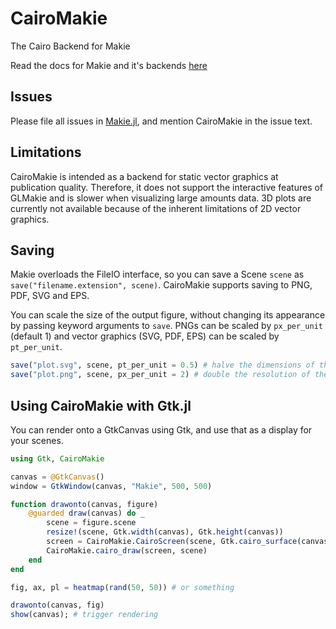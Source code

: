 # CairoMakie

The Cairo Backend for Makie

Read the docs for Makie and it's backends [here](http://docs.makie.org/stable)


## Issues

Please file all issues in [Makie.jl](https://github.com/MakieOrg/Makie.jl/issues/new), and mention CairoMakie in the issue text.

## Limitations

CairoMakie is intended as a backend for static vector graphics at publication quality. Therefore, it does not support the interactive features of GLMakie and is slower when visualizing large amounts data. 3D plots are currently not available because of the inherent limitations of 2D vector graphics.

## Saving

Makie overloads the FileIO interface, so you can save a Scene `scene` as `save("filename.extension", scene)`. CairoMakie supports saving to PNG, PDF, SVG and EPS.

You can scale the size of the output figure, without changing its appearance by passing keyword arguments to `save`. PNGs can be scaled by `px_per_unit` (default 1) and vector graphics (SVG, PDF, EPS) can be scaled by `pt_per_unit`.

```julia
save("plot.svg", scene, pt_per_unit = 0.5) # halve the dimensions of the resulting SVG
save("plot.png", scene, px_per_unit = 2) # double the resolution of the resulting PNG
```

## Using CairoMakie with Gtk.jl

You can render onto a GtkCanvas using Gtk, and use that as a display for your scenes.

```julia
using Gtk, CairoMakie

canvas = @GtkCanvas()
window = GtkWindow(canvas, "Makie", 500, 500)

function drawonto(canvas, figure)
    @guarded draw(canvas) do _
        scene = figure.scene
        resize!(scene, Gtk.width(canvas), Gtk.height(canvas))
        screen = CairoMakie.CairoScreen(scene, Gtk.cairo_surface(canvas), getgc(canvas), nothing)
        CairoMakie.cairo_draw(screen, scene)
    end
end

fig, ax, pl = heatmap(rand(50, 50)) # or something

drawonto(canvas, fig)
show(canvas); # trigger rendering
```
